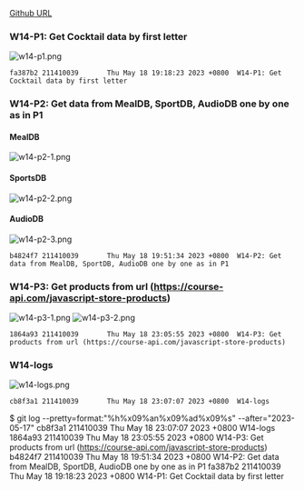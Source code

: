 [Github URL](https://github.com/211410039/1112-1N-js-demo-id/tree/main/demo/md/w14_39)

### W14-P1: Get Cocktail data by first letter

![w14-p1.png](https://qmfqlvkbasosvmqhicrw.supabase.co/storage/v1/object/public/demo-39/md_img/w14-p1.png?t=2023-05-18T11%3A17%3A52.715Z)

```
fa387b2 211410039       Thu May 18 19:18:23 2023 +0800  W14-P1: Get Cocktail data by first letter
```

### W14-P2: Get data from MealDB, SportDB, AudioDB one by one as in P1

#### MealDB
![w14-p2-1.png](https://qmfqlvkbasosvmqhicrw.supabase.co/storage/v1/object/public/demo-39/md_img/w14-p2-1.png?t=2023-05-18T11%3A17%3A52.715Z)

#### SportsDB
![w14-p2-2.png](https://qmfqlvkbasosvmqhicrw.supabase.co/storage/v1/object/public/demo-39/md_img/w14-p2-2.png?t=2023-05-18T11%3A17%3A52.715Z)

#### AudioDB
![w14-p2-3.png](https://qmfqlvkbasosvmqhicrw.supabase.co/storage/v1/object/public/demo-39/md_img/w14-p2-3.png?t=2023-05-18T11%3A17%3A52.715Z)

```
b4824f7 211410039       Thu May 18 19:51:34 2023 +0800  W14-P2: Get data from MealDB, SportDB, AudioDB one by one as in P1
```

### W14-P3: Get products from url (https://course-api.com/javascript-store-products)

![w14-p3-1.png](https://qmfqlvkbasosvmqhicrw.supabase.co/storage/v1/object/public/demo-39/md_img/w14-p3-1.png?t=2023-05-18T15%3A08%3A14.128Z)
![w14-p3-2.png](https://qmfqlvkbasosvmqhicrw.supabase.co/storage/v1/object/public/demo-39/md_img/w14-p3-2.png?t=2023-05-18T15%3A08%3A14.128Z)

```
1864a93 211410039       Thu May 18 23:05:55 2023 +0800  W14-P3: Get products from url (https://course-api.com/javascript-store-products)
```

### W14-logs

![w14-logs.png](https://qmfqlvkbasosvmqhicrw.supabase.co/storage/v1/object/public/demo-39/md_img/w14-logs.png?t=2023-05-18T15%3A08%3A14.128Z)

```
cb8f3a1 211410039       Thu May 18 23:07:07 2023 +0800  W14-logs
```

$ git log --pretty=format:"%h%x09%an%x09%ad%x09%s" --after="2023-05-17"
cb8f3a1 211410039       Thu May 18 23:07:07 2023 +0800  W14-logs
1864a93 211410039       Thu May 18 23:05:55 2023 +0800  W14-P3: Get products from url (https://course-api.com/javascript-store-products)
b4824f7 211410039       Thu May 18 19:51:34 2023 +0800  W14-P2: Get data from MealDB, SportDB, AudioDB one by one as in P1
fa387b2 211410039       Thu May 18 19:18:23 2023 +0800  W14-P1: Get Cocktail data by first letter
